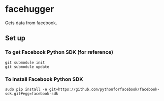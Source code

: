 # facehugger
Gets data from facebook.


## Set up

### To get Facebook Python SDK (for reference)

    git submodule init
    git submodule update

### To install Facebook Python SDK
    sudo pip install -e git+https://github.com/pythonforfacebook/facebook-sdk.git#egg=facebook-sdk
